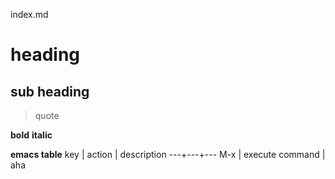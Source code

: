 index.md

# heading

## sub heading 

> quote

**bold**
__italic__

**emacs table** 
key | action | description
---+---+---
M-x | execute command | aha
